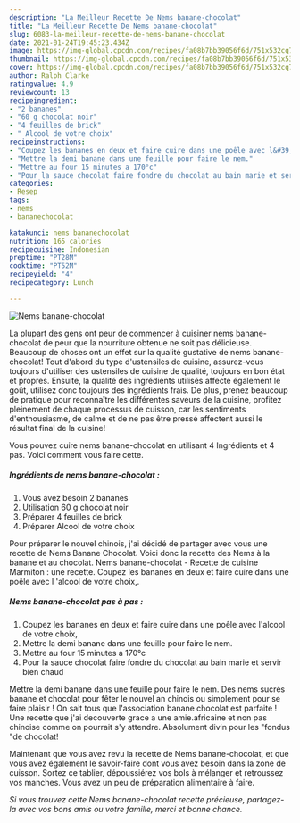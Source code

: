 ```yaml
---
description: "La Meilleur Recette De Nems banane-chocolat"
title: "La Meilleur Recette De Nems banane-chocolat"
slug: 6083-la-meilleur-recette-de-nems-banane-chocolat
date: 2021-01-24T19:45:23.434Z
image: https://img-global.cpcdn.com/recipes/fa08b7bb39056f6d/751x532cq70/nems-banane-chocolat-photo-principale-de-la-recette.jpg
thumbnail: https://img-global.cpcdn.com/recipes/fa08b7bb39056f6d/751x532cq70/nems-banane-chocolat-photo-principale-de-la-recette.jpg
cover: https://img-global.cpcdn.com/recipes/fa08b7bb39056f6d/751x532cq70/nems-banane-chocolat-photo-principale-de-la-recette.jpg
author: Ralph Clarke
ratingvalue: 4.9
reviewcount: 13
recipeingredient:
- "2 bananes"
- "60 g chocolat noir"
- "4 feuilles de brick"
- " Alcool de votre choix"
recipeinstructions:
- "Coupez les bananes en deux et faire cuire dans une poêle avec l&#39;alcool de votre choix,"
- "Mettre la demi banane dans une feuille pour faire le nem."
- "Mettre au four 15 minutes a 170°c"
- "Pour la sauce chocolat faire fondre du chocolat au bain marie et servir bien chaud"
categories:
- Resep
tags:
- nems
- bananechocolat

katakunci: nems bananechocolat 
nutrition: 165 calories
recipecuisine: Indonesian
preptime: "PT28M"
cooktime: "PT52M"
recipeyield: "4"
recipecategory: Lunch

---
```



![Nems banane-chocolat](https://img-global.cpcdn.com/recipes/fa08b7bb39056f6d/751x532cq70/nems-banane-chocolat-photo-principale-de-la-recette.jpg)

La plupart des gens ont peur de commencer à cuisiner nems banane-chocolat de peur que la nourriture obtenue ne soit pas délicieuse. Beaucoup de choses ont un effet sur la qualité gustative de nems banane-chocolat! Tout d'abord du type d'ustensiles de cuisine, assurez-vous toujours d'utiliser des ustensiles de cuisine de qualité, toujours en bon état et propres. Ensuite, la qualité des ingrédients utilisés affecte également le goût, utilisez donc toujours des ingrédients frais. De plus, prenez beaucoup de pratique pour reconnaître les différentes saveurs de la cuisine, profitez pleinement de chaque processus de cuisson, car les sentiments d'enthousiasme, de calme et de ne pas être pressé affectent aussi le résultat final de la cuisine!

<!--inarticleads1-->

Vous pouvez cuire nems banane-chocolat en utilisant 4 Ingrédients et 4 pas. Voici comment vous faire cette.

##### Ingrédients de nems banane-chocolat :

1. Vous avez besoin 2 bananes
1. Utilisation 60 g chocolat noir
1. Préparer 4 feuilles de brick
1. Préparer  Alcool de votre choix


Pour préparer le nouvel chinois, j&#39;ai décidé de partager avec vous une recette de Nems Banane Chocolat. Voici donc la recette des Nems à la banane et au chocolat. Nems banane-chocolat - Recette de cuisine Marmiton : une recette. Coupez les bananes en deux et faire cuire dans une poêle avec l &#39;alcool de votre choix,. 

<!--inarticleads2-->

##### Nems banane-chocolat pas à pas :

1. Coupez les bananes en deux et faire cuire dans une poêle avec l&#39;alcool de votre choix,
1. Mettre la demi banane dans une feuille pour faire le nem.
1. Mettre au four 15 minutes a 170°c
1. Pour la sauce chocolat faire fondre du chocolat au bain marie et servir bien chaud


Mettre la demi banane dans une feuille pour faire le nem. Des nems sucrés banane et chocolat pour fêter le nouvel an chinois ou simplement pour se faire plaisir ! On sait tous que l&#39;association banane chocolat est parfaite ! Une recette que j&#39;ai decouverte grace a une amie.africaine et non pas chinoise comme on pourrait s&#39;y attendre. Absolument divin pour les &#34;fondus &#34;de chocolat! 

<!--inarticleads1-->

<p>
Maintenant que vous avez revu la recette de Nems banane-chocolat, et que vous avez également le savoir-faire dont vous avez besoin dans la zone de cuisson. Sortez ce tablier, dépoussiérez vos bols à mélanger et retroussez vos manches. Vous avez un peu de préparation alimentaire à faire.
</p>

<p>
<i>Si vous trouvez cette Nems banane-chocolat recette précieuse, partagez-la avec vos bons amis ou votre famille, merci et bonne chance.</i>
</p>
